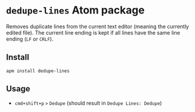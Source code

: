 # `dedupe-lines` Atom package

Removes duplicate lines from the current text editor (meaning the currently edited file).
The current line ending is kept if all lines have the same line ending (`LF` or `CRLF`).


## Install

```
apm install dedupe-lines
```


## Usage

- `cmd+shift+p` `>` `Dedupe` (should result in `Dedupe Lines: Dedupe`)
